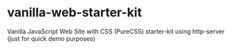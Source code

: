# vanilla-web-starter-kit
Vanilla JavaScript Web Site with CSS (PureCSS) starter-kit using  http-server  (just for quick demo purposes)
